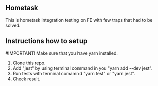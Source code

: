 ## Hometask
This is hometask integration testing on FE with few traps that had to be solved. 

## Instructions how to setup
#IMPORTANT! Make sure that you have yarn installed. 

1. Clone this repo.
2. Add "jest" by using terminal command in you "yarn add --dev jest".
3. Run tests with terminal comamnd "yarn test" or "yarn jest".
4. Check result.
